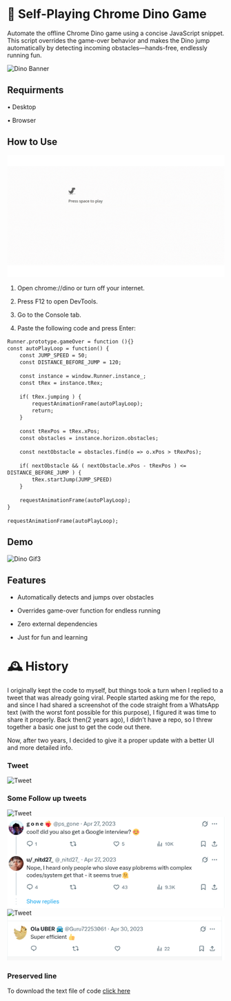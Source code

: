 # 🦖 Self-Playing Chrome Dino Game

Automate the offline Chrome Dino game using a concise JavaScript snippet.
This script overrides the game-over behavior and makes the Dino jump automatically by detecting incoming obstacles—hands-free, endlessly running fun.

![Dino Banner](Dino-Assets/dino2.gif)

## Requirments

• Desktop

• Browser

## How to Use

![Dino Gif3](Dino-Assets/dino1.gif)

1. Open chrome://dino or turn off your internet.

2. Press F12 to open DevTools.

3. Go to the Console tab.

4. Paste the following code and press Enter:
```
Runner.prototype.gameOver = function (){}
const autoPlayLoop = function() {
	const JUMP_SPEED = 50;
	const DISTANCE_BEFORE_JUMP = 120;

	const instance = window.Runner.instance_;
	const tRex = instance.tRex;

	if( tRex.jumping ) {
		requestAnimationFrame(autoPlayLoop);
		return;
	}

	const tRexPos = tRex.xPos;
	const obstacles = instance.horizon.obstacles;

	const nextObstacle = obstacles.find(o => o.xPos > tRexPos);

	if( nextObstacle && ( nextObstacle.xPos - tRexPos ) <= DISTANCE_BEFORE_JUMP ) {
		tRex.startJump(JUMP_SPEED)
	}

	requestAnimationFrame(autoPlayLoop);
}

requestAnimationFrame(autoPlayLoop);
```
## Demo
![Dino Gif3](Dino-Assets/dino3.gif)


## Features
- Automatically detects and jumps over obstacles

- Overrides game-over function for endless running

- Zero external dependencies

- Just for fun and learning


# 🕰️ History

I originally kept the code to myself, but things took a turn when I replied to a tweet that was already going viral. People started asking me for the repo, and since I had shared a screenshot of the code straight from a WhatsApp text (with the worst font possible for this purpose), I figured it was time to share it properly. Back then(2 years ago), I didn’t have a repo, so I threw together a basic one just to get the code out there.

Now, after two years, I decided to give it a proper update with a better UI and more detailed info.


### Tweet
![Tweet](History-Assets/tweets.gif)

### Some Follow up tweets
![Tweet](History-Assets/tweets.gif)
![Tweet](History-Assets/d1.png)
![Tweet](History-Assets/n1.png)
![Tweet](History-Assets/p1.png)

### Preserved line
To download the text file of code [click here](https://github.com/nitd27/Automate-tRex/releases/tag/V1)
